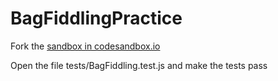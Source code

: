 # BagFiddlingPractice

Fork the [sandbox in codesandbox.io](https://codesandbox.io/p/github/mrflip/BagFiddlingPractice)

Open the file tests/BagFiddling.test.js and make the tests pass